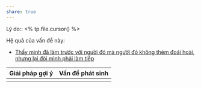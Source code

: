 ```yaml
---
share: true
---
```

Lý do:: <% tp.file.cursor() %>

Hệ quả của vấn đề này:
- [Thấy mình đã làm trước với người đó mà người đó không thèm đoái hoài, nhưng lại đòi mình phải làm tiếp](../Quan%20%C4%91i%E1%BB%83m,%20th%C3%A1i%20%C4%91%E1%BB%99,%20nguy%C3%AAn%20t%E1%BA%AFc%20s%E1%BB%91ng,%20%C4%91i%E1%BB%81u%20m%C3%ACnh%20th%E1%BA%A5y%20ho%E1%BA%B7c%20c%E1%BA%A3m%20nh%E1%BA%ADn/C%E1%BA%A3m%20nh%E1%BA%ADn%20v%E1%BB%81%20ng%C6%B0%E1%BB%9Di%20kh%C3%A1c/Th%E1%BA%A5y%20m%C3%ACnh%20%C4%91%C3%A3%20l%C3%A0m%20tr%C6%B0%E1%BB%9Bc%20v%E1%BB%9Bi%20ng%C6%B0%E1%BB%9Di%20%C4%91%C3%B3%20m%C3%A0%20ng%C6%B0%E1%BB%9Di%20%C4%91%C3%B3%20kh%C3%B4ng%20th%C3%A8m%20%C4%91o%C3%A1i%20ho%C3%A0i,%20nh%C6%B0ng%20l%E1%BA%A1i%20%C4%91%C3%B2i%20m%C3%ACnh%20ph%E1%BA%A3i%20l%C3%A0m%20ti%E1%BA%BFp.md)


| Giải pháp gợi ý | Vấn đề phát sinh |
| --------------- | ---------------- |
|                 |                  |
